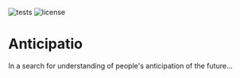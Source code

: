 ![tests](https://github.com/maciejskorski/anticipatio/actions/workflows/build_test.yml/badge.svg)
![license](https://img.shields.io/pypi/l/fpvgcc.svg?color=blue)
# Anticipatio
In a search for understanding of people's anticipation of the future...
